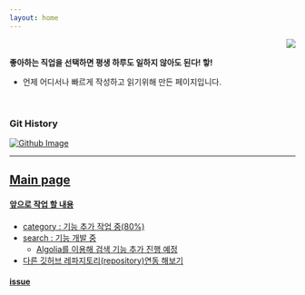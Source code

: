 ```yaml
---
layout: home
---
```


<!-- 코드 상단 : 방문자 수 확인 -->
<a href="https://hits.seeyoufarm.com">
<img align="right" src="https://hits.seeyoufarm.com/api/count/incr/badge.svg?url=https://github.com/Jerrykim91/jerrykim91.github.io"/></a> 

<br>

**좋아하는 직업을 선택하면 평생 하루도 일하지 않아도 된다! 핳!**
- 언제 어디서나 빠르게 작성하고 읽기위해 만든 페이지입니다. 

<br>



### Git History <a height="32" width="32" href="https://github.com/jerrykim91" src="https://unpkg.com/simple-icons@v6/icons/github.svg" />

<!-- github commit history -->
<!-- <a class="introduce_link" href="https://github.com/jerrykim91" rel="nofollow" target="_blank">Github</a> -->
<img src="https://ghchart.rshah.org/jerrykim91" alt="Github Image" style="max-width:100%">


<br>

---


Main page
---



#### 앞으로 작업 할 내용 

- category : 기능 추가 작업 중(80%) 
- search : 기능 개발 중 
	- Algolia를 이용해 검색 기능 추가 진행 예정 
- 다른 깃허브 레파지토리(repository)연동 해보기 



#### issue




<br>
<link rel="next" href="{{site.baseurl}}{{reversed_posts.first.url}}" />


<!-- 아이콘 사용 관련 리소스 -->
<!-- 1. 소스 페이지  : https://simpleicons.org/?q=git-->
<!-- 1.1 소스 페이지에 해당하는 github 페이지 : https://github.com/simple-icons/simple-icons -->